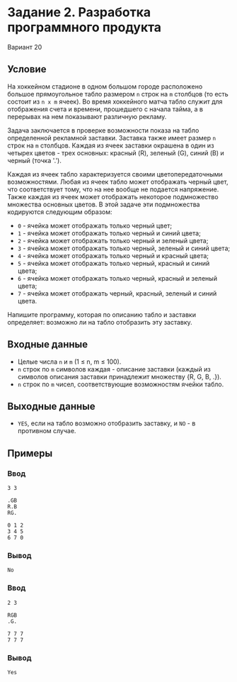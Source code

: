 # Задание 2. Разработка программного продукта 

Вариант 20

## Условие

На хоккейном стадионе в одном большом городе расположено большое прямоугольное табло размером `n` строк на `m` столбцов (то есть состоит из `n x m` ячеек). Во время хоккейного матча табло служит для отображения счета и времени, прошедшего с начала тайма, а в перерывах на нем показывают различную рекламу.

Задача заключается в проверке возможности показа на табло определенной рекламной заставки. Заставка также имеет размер `n` строк на `m` столбцов. Каждая из ячеек заставки окрашена в один из четырех цветов - трех основных: красный (R), зеленый (G), синий (B) и черный (точка '.'). 

Каждая из ячеек табло характеризуется своими цветопередаточными возможностями. Любая из ячеек табло может отображать черный цвет, что соответствует тому, что на нее вообще не подается напряжение. Также каждая из ячеек может отображать некоторое подмножество множества основных цветов. В этой задаче эти подмножества кодируются следующим образом:

- `0` - ячейка может отображать только черный цвет;
- `1` - ячейка может отображать только черный и синий цвета;
- `2` - ячейка может отображать только черный и зеленый цвета;
- `3` - ячейка может отображать только черный, зеленый и синий цвета;
- `4` - ячейка может отображать только черный и красный цвета;
- `5` - ячейка может отображать только черный, красный и синий цвета;
- `6` - ячейка может отображать только черный, красный и зеленый цвета;
- `7` - ячейка может отображать черный, красный, зеленый и синий цвета.

Напишите программу, которая по описанию табло и заставки определяет: возможно ли на табло отобразить эту заставку.

## Входные данные

- Целые числа `n` и `m` (1 ≤ n, m ≤ 100).
- `n` строк по `m` символов каждая - описание заставки (каждый из символов описания заставки принадлежит множеству {R, G, B, .}).
- `n` строк по `m` чисел, соответствующие возможностям ячейки табло.

## Выходные данные

- `YES`, если на табло возможно отобразить заставку, и `NO` - в противном случае.


## Примеры

### Ввод

```
3 3

.GB
R.B
RG.

0 1 2 
3 4 5
6 7 0
```

### Вывод

```
No
```

### Ввод

```
2 3

RGB
.G.

7 7 7 
7 7 7
```
### Вывод

```
Yes
```
